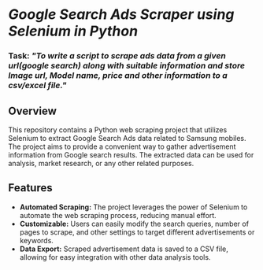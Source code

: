 # ***Google Search Ads Scraper using Selenium in Python***

### **Task:** *"To write a script to scrape ads data from a given url(google search) along with suitable information and store Image url, Model name, price and other information to a csv/excel file."*


## Overview

This repository contains a Python web scraping project that utilizes Selenium to extract Google Search Ads data related to Samsung mobiles. The project aims to provide a convenient way to gather advertisement information from Google search results. The extracted data can be used for analysis, market research, or any other related purposes.

## Features

+ **Automated Scraping:** The project leverages the power of Selenium to automate the web scraping process, reducing manual effort.
+ **Customizable:** Users can easily modify the search queries, number of pages to scrape, and other settings to target different advertisements or keywords.
+ **Data Export:** Scraped advertisement data is saved to a CSV file, allowing for easy integration with other data analysis tools.
